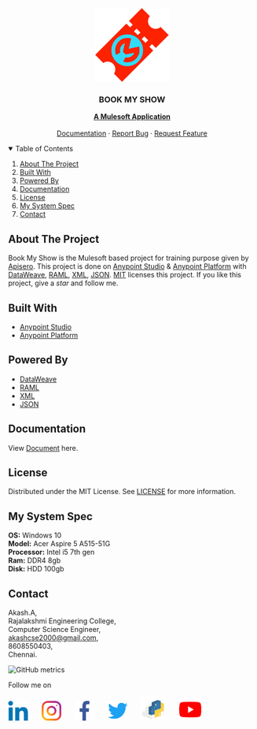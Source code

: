 <!-- PROJECT LOGO -->
<p align="center">
  <img src="https://github.com/Akash-Peace/MULESOFT/blob/main/docs/md.png" alt="Logo" width="150" height="150">
  <h3 align="center">BOOK MY SHOW</h3>
  <p align="center">
    <a href="https://www.mulesoft.com/"><strong>A Mulesoft Application</strong></a>
    <br />
    <br />
    <a href="https://github.com/Akash-Peace/MULESOFT/blob/main/docs/Mini%20Project%20Presentation.pptx">Documentation</a>
    ·
    <a href="https://github.com/Akash-Peace/MULESOFT/issues">Report Bug</a>
    ·
    <a href="https://github.com/Akash-Peace/MULESOFT/issues">Request Feature</a>
  </p>
</p>



<!-- TABLE OF CONTENTS -->
<details open="open">
  <summary>Table of Contents</summary>
  <ol>
    <li><a href="#about-the-project">About The Project</a></li>
    <li><a href="#built-with">Built With</a></li>
    <li><a href="#powered-by">Powered By</a></li>
    <li><a href="#Documentation">Documentation</a></li>
    <li><a href="#license">License</a></li>
    <li><a href="#my-system-spec">My System Spec</a></li>
    <li><a href="#contact">Contact</a></li>
  </ol>
</details>



<!-- ABOUT THE PROJECT -->
## About The Project

Book My Show is the Mulesoft based project for training purpose given by [Apisero](https://apisero.com/). This project is done on [Anypoint Studio](https://www.mulesoft.com/platform/studio) & [Anypoint Platform](https://anypoint.mulesoft.com/login/) with [DataWeave](https://docs.mulesoft.com/mule-runtime/3.9/dataweave), [RAML](https://raml.org/), [XML](https://en.wikipedia.org/wiki/XML#:~:text=Extensible%20Markup%20Language%20(XML)%20is,%2Dreadable%20and%20machine%2Dreadable.&text=The%20design%20goals%20of%20XML,and%20usability%20across%20the%20Internet.), [JSON](https://www.json.org/json-en.html). [MIT](https://github.com/Akash-Peace/REACTJS-FRONTEND-ADVANCED/blob/main/LICENSE) licenses this project. If you like this project, give a _star_ and follow me.

## Built With

* [Anypoint Studio](https://www.mulesoft.com/platform/studio)
* [Anypoint Platform](https://anypoint.mulesoft.com/login/)


## Powered By

* [DataWeave](https://docs.mulesoft.com/mule-runtime/3.9/dataweave)
* [RAML](https://raml.org/)
* [XML](https://en.wikipedia.org/wiki/XML#:~:text=Extensible%20Markup%20Language%20(XML)%20is,%2Dreadable%20and%20machine%2Dreadable.&text=The%20design%20goals%20of%20XML,and%20usability%20across%20the%20Internet.)
* [JSON](https://www.json.org/json-en.html)


## Documentation

View [Document](https://github.com/Akash-Peace/MULESOFT/blob/main/docs/Mini%20Project%20Presentation.pptx) here.


<!-- LICENSE -->
## License

Distributed under the MIT License. See [LICENSE](https://github.com/Akash-Peace/MULESOFT/blob/main/LICENSE) for more information.


## My System Spec

**OS:** Windows 10\
**Model:** Acer Aspire 5 A515-51G\
**Processor:** Intel i5 7th gen\
**Ram:** DDR4 8gb\
**Disk:** HDD 100gb


<!-- CONTACT -->
## Contact

Akash.A,\
Rajalakshmi Engineering College,\
Computer Science Engineer,\
akashcse2000@gmail.com,\
8608550403,\
Chennai.


![GitHub metrics](https://metrics.lecoq.io/Akash-Peace)  

Follow me on

[<img src='https://github.com/Akash-Peace/INDUSTRIAL-WEBSITE/blob/main/images/linkedin.png' alt='linkedin' height='40'>](https://www.linkedin.com/in/akash-2000-cse) &nbsp; &nbsp; &nbsp; [<img src='https://github.com/Akash-Peace/INDUSTRIAL-WEBSITE/blob/main/images/instagram.png' alt='instagram' height='40'>](https://www.instagram.com/nocturnal_lad) &nbsp; &nbsp; &nbsp; [<img src='https://github.com/Akash-Peace/INDUSTRIAL-WEBSITE/blob/main/images/facebook.png' alt='facebook' height='40'>](https://www.facebook.com/profile.php?id=100061841000593) &nbsp; &nbsp; &nbsp; [<img src='https://github.com/Akash-Peace/INDUSTRIAL-WEBSITE/blob/main/images/twitter.png' alt='twitter' height='40'>](https://twitter.com/AkashA53184506) &nbsp; &nbsp; &nbsp; [<img src='https://github.com/Akash-Peace/INDUSTRIAL-WEBSITE/blob/main/images/pypi.png' alt='pypi' height='50'>](https://pypi.org/user/Akash-Peace/) &nbsp; &nbsp; &nbsp; [<img src='https://github.com/Akash-Peace/INDUSTRIAL-WEBSITE/blob/main/images/youtube.png' alt='youtube' height='45'>](https://www.youtube.com/channel/UCmugCO6k7hgSZqaI1jzbelw/featured) 

